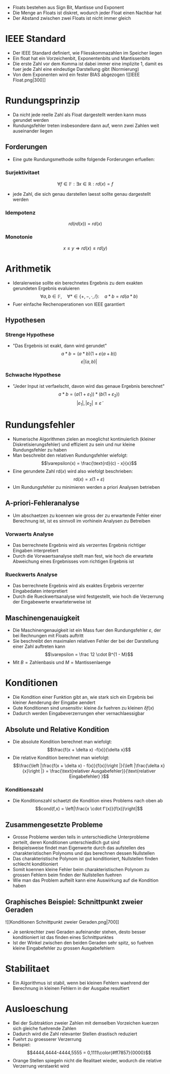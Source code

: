 - Floats bestehen aus Sign Bit, Mantisse und Exponent
- Die Menge an Floats ist diskret, wodurch jeder Float einen Nachbar hat
- Der Abstand zwischen zwei Floats ist nicht immer gleich
# IEEE Standard
- Der IEEE Standard definiert, wie Fliesskommazahlen im Speicher liegen
- Ein float hat ein Vorzeichenbit, Exponentenbits und Mantissenbits
- Die erste Zahl vor dem Komma ist dabei immer eine implizite $1$, damit es fuer jede Zahl eine eindeutige Darstellung gibt (Normierung)
- Von dem Exponenten wird ein fester BIAS abgezogen
![[IEEE Float.png|300]]

# Rundungsprinzip
- Da nicht jede reelle Zahl als Float dargestellt werden kann muss gerundet werden
- Rundungsfehler treten insbesondere dann auf, wenn zwei Zahlen weit auseinander liegen
## Forderungen
- Eine gute Rundungsmethode sollte folgende Forderungen erfuellen:
### Surjektivitaet
$$\forall f \in \mathbb F: \exists x \in \mathbb R: rd(x) = f$$ 
- jede Zahl, die sich genau darstellen laesst sollte genau dargestellt werden
### Idempotenz
$$rd(rd(x)) = rd(x)$$
### Monotonie 
$$x \le y \Rightarrow  rd(x) \le rd(y)$$
# Arithmetik
 - Ideralerweise sollte ein berechnetes Ergebnis zu dem exakten gerundeten Ergebnis evaluieren 
$$\forall a, b \in \mathbb F,\quad \forall * \in \{+, -, \cdot, / \}: \quad a * b = rd(a * b)$$
- Fuer einfache Rechenoperationen von IEEE garantiert
## Hypothesen
### Strenge Hypothese
- "Das Ergebnis ist exakt, dann wird gerundet"
$$a * b = (a*b)(1 + \varepsilon(a +b))$$
$$\varepsilon |(a, b)|$$
### Schwache Hypothese
- "Jeder Input ist verfaelscht, davon wird das genaue Ergebnis berechnet"
$$a*b = (a(1 + \varepsilon_1))*(b(1+\varepsilon_2))$$
$$|\varepsilon_1|, |\varepsilon_2| \le \tilde \varepsilon$$
# Rundungsfehler 
- Numerische Algorithmen zielen an moeglichst kontinuierlich (kleiner Diskretisierungsfehler) und effizient zu sein und nur kleine Rundungsfehler zu haben
- Man beschreibt den relativen Rundungsfehler wiefolgt:
$$\varepsilon(x) = \frac{\text{rd}(c) - x}{x}$$
- Eine gerundete Zahl $\text{rd}(x)$ wird also wiefolgt beschrieben:
$$\text{rd}(x) = x(1 + \varepsilon)$$
- Um Rundungsfehler zu minimieren werden a priori Analysen betrieben
## A-priori-Fehleranalyse
- Um abschaetzen zu koennen wie gross der zu erwartende Fehler einer Berechnung ist, ist es sinnvoll im vorhinein Analysen zu Betreiben
### Vorwaerts Analyse
- Das berrechnete Ergebnis wird als verzerrtes Ergebnis richtiger Eingaben interpretiert
- Durch die Vorwaertsanalyse stellt man fest, wie hoch die erwartete Abweichung eines Ergebnisses vom richtigen Ergebnis ist
### Rueckwerts Analyse
- Das berrechnete Ergebnis wird als exaktes Ergebnis verzerrter Eingabedaten interpretiert
- Durch die Rueckwertsanalyse wird festgestellt, wie hoch die Verzerrung der Eingabewerte erwarteterweise ist
## Maschinengenauigkeit
- Die Maschinengenauigkeit ist ein Mass fuer den Rundungsfehler $\varepsilon$, der bei Rechnungen mit Floats auftritt
- Sie beschreibt den maximalen relativen Fehler der bei der Darstellung einer Zahl auftreten kann
$$\varepsilon = \frac 12 \cdot B^{1 - M}$$
- Mit $B = \text{Zahlenbasis}$ und $M = \text{Mantissenlaenge}$  

# Konditionen
- Die Kondition einer Funktion gibt an, wie stark sich ein Ergebnis bei kleiner Aenderung der Eingabe aendert
- Gute Konditionen sind unsensitiv: kleine $\delta x$ fuehren zu kleinen $\delta f(x)$ 
- Dadurch werden Eingabeverzerrungen eher vernachlaessigbar
## Absolute und Relative Kondition
- Die absolute Kondition berechnet man wiefolgt:
$$\frac{f(x + \delta x) -f(x)}{\delta x}$$
- Die relative Kondition berechnet man wiefolgt:
$$\frac{\left |\frac{f(x + \delta x) - f(x)}{f(x)}\right |}{\left |\frac{\delta x}{x}\right |} = \frac{\text{relativer Ausgabefehler}}{\text{relativer Eingabefehler}
}$$
### Konditionszahl
- Die Konditionszahl schaetzt die Kondition eines Problems nach oben ab
$$cond(f,x) = \left|\frac{x \cdot f'(x)}{f(x)}\right|$$
## Zusammengesetzte Probleme
- Grosse Probleme werden teils in unterschiedliche Unterprobleme zerteilt, deren Konditionen unterschiedlich gut sind
- Beispielsweise findet man Eigenwerte durch das aufstellen des charakteristischen Polynoms und das berechnen dessen Nullstellen
- Das charakteristische Polynom ist gut konditioniert, Nullstellen finden schlecht konditioniert
- Somit koennen kleine Fehler beim charakteristischen Polynom zu grossen Fehlern beim finden der Nullstellen fuehren
- Wie man das Problem aufteilt kann eine Auswirkung auf die Kondition haben 
## Graphisches Beispiel: Schnittpunkt zweier Geraden
![[Konditionen Schnittpunkt zweier Geraden.png|700]]
- Je senkrechter zwei Geraden aufeinander stehen, desto besser konditioniert ist das finden eines Schnittpunktes
- Ist der Winkel zwischen den beiden Geraden sehr spitz, so fuehren kleine Eingabefehler zu grossen Ausgabefehlern
# Stabilitaet
- Ein Algorithmus ist stabil, wenn bei kleinen Fehlern waehrend der Berechnung in kleinen Fehlern in der Ausgabe resultiert
# Ausloeschung
- Bei der Subtraktion zweier Zahlen mit demselben Vorzeichen kuerzen sich gleiche fuehrende Zahlen 
- Dadurch wird die Zahl relevanter Stellen drastisch reduziert
- Fuehrt zu groesserer Verzerrung
- Beispiel:
$$4444,4444-4444,5555 = 0,1111\color{#ff7857}{0000}$$
- Orange Stellen spiegeln nicht die Realitaet wieder, wodurch die relative Verzerrung verstaerkt wird